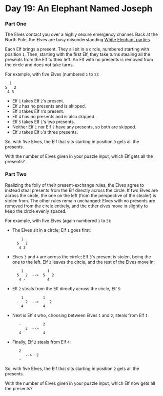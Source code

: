 # Day 19: An Elephant Named Joseph
### Part One
The Elves contact you over a highly secure emergency channel. Back at the North Pole, the Elves are busy misunderstanding [White Elephant parties](https://en.wikipedia.org/wiki/White_elephant_gift_exchange).

Each Elf brings a present. They all sit in a circle, numbered starting with position `1`. Then, starting with the first Elf, they take turns stealing all the presents from the Elf to their left. An Elf with no presents is removed from the circle and does not take turns.

For example, with five Elves (numbered `1` to `5`):

      1
    5   2
     4 3

- Elf `1` takes Elf `2`'s present.
- Elf `2` has no presents and is skipped.
- Elf `3` takes Elf `4`'s present.
- Elf `4` has no presents and is also skipped.
- Elf `5` takes Elf `1`'s two presents.
- Neither Elf `1` nor Elf `2` have any presents, so both are skipped.
- Elf `3` takes Elf `5`'s three presents.

So, with five Elves, the Elf that sits starting in position `3` gets all the presents.

With the number of Elves given in your puzzle input, which Elf gets all the presents?

### Part Two

Realizing the folly of their present-exchange rules, the Elves agree to instead steal presents from the Elf directly across the circle. If two Elves are across the circle, the one on the left (from the perspective of the stealer) is stolen from. The other rules remain unchanged: Elves with no presents are removed from the circle entirely, and the other elves move in slightly to keep the circle evenly spaced.

For example, with five Elves (again numbered `1` to `5`):

- The Elves sit in a circle; Elf `1` goes first:

          1
        5   2
         4 3

- Elves `3` and `4` are across the circle; Elf `3`'s present is stolen, being the one to the left. Elf `3` leaves the circle, and the rest of the Elves move in:

          1           1
        5   2  -->  5   2
         4 -          4

- Elf `2` steals from the Elf directly across the circle, Elf `5`:

          1         1 
        -   2  -->     2
          4         4 

- Next is Elf `4` who, choosing between Elves `1` and `2`, steals from Elf `1`:

         -          2  
            2  -->
         4          4

- Finally, Elf `2` steals from Elf `4`:

         2
            -->  2  
         -

So, with five Elves, the Elf that sits starting in position `2` gets all the presents.

With the number of Elves given in your puzzle input, which Elf now gets all the presents?
